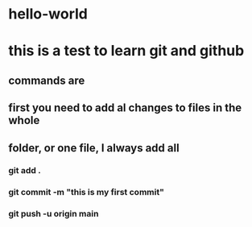 # hello-world
# this is a test to learn git and github
## commands are
## first you need to add al changes to files in the whole 
## folder, or one file, I always add all
### git add .
### git commit -m "this is my first commit"
### git push -u origin main 